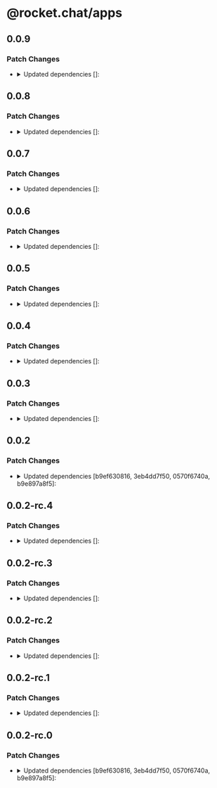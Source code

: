 # @rocket.chat/apps

## 0.0.9

### Patch Changes

- <details><summary>Updated dependencies []:</summary>

  - @rocket.chat/core-typings@6.7.7
  - @rocket.chat/model-typings@0.3.14
  </details>

## 0.0.8

### Patch Changes

- <details><summary>Updated dependencies []:</summary>

  - @rocket.chat/core-typings@6.7.6
  - @rocket.chat/model-typings@0.3.13
  </details>

## 0.0.7

### Patch Changes

- <details><summary>Updated dependencies []:</summary>

  - @rocket.chat/core-typings@6.7.5
  - @rocket.chat/model-typings@0.3.12
  </details>

## 0.0.6

### Patch Changes

- <details><summary>Updated dependencies []:</summary>

  - @rocket.chat/core-typings@6.7.4
  - @rocket.chat/model-typings@0.3.11
  </details>

## 0.0.5

### Patch Changes

- <details><summary>Updated dependencies []:</summary>

  - @rocket.chat/core-typings@6.7.3
  - @rocket.chat/model-typings@0.3.10
  </details>

## 0.0.4

### Patch Changes

- <details><summary>Updated dependencies []:</summary>

  - @rocket.chat/core-typings@6.7.2
  - @rocket.chat/model-typings@0.3.9
  </details>

## 0.0.3

### Patch Changes

- <details><summary>Updated dependencies []:</summary>

  - @rocket.chat/core-typings@6.7.1
  - @rocket.chat/model-typings@0.3.8
  </details>

## 0.0.2

### Patch Changes

- <details><summary>Updated dependencies [b9ef630816, 3eb4dd7f50, 0570f6740a, b9e897a8f5]:</summary>

  - @rocket.chat/core-typings@6.7.0
  - @rocket.chat/model-typings@0.3.7
  </details>

## 0.0.2-rc.4

### Patch Changes

- <details><summary>Updated dependencies []:</summary>

  - @rocket.chat/core-typings@6.7.0-rc.4
  - @rocket.chat/model-typings@0.3.7-rc.4
  </details>

## 0.0.2-rc.3

### Patch Changes

- <details><summary>Updated dependencies []:</summary>

  - @rocket.chat/core-typings@6.7.0-rc.3
  - @rocket.chat/model-typings@0.3.7-rc.3
  </details>

## 0.0.2-rc.2

### Patch Changes

- <details><summary>Updated dependencies []:</summary>

  - @rocket.chat/core-typings@6.7.0-rc.2
  - @rocket.chat/model-typings@0.3.7-rc.2
  </details>

## 0.0.2-rc.1

### Patch Changes

- <details><summary>Updated dependencies []:</summary>

  - @rocket.chat/core-typings@6.7.0-rc.1
  - @rocket.chat/model-typings@0.3.7-rc.1
  </details>

## 0.0.2-rc.0

### Patch Changes

- <details><summary>Updated dependencies [b9ef630816, 3eb4dd7f50, 0570f6740a, b9e897a8f5]:</summary>

  - @rocket.chat/core-typings@6.7.0-rc.0
  - @rocket.chat/model-typings@0.3.7-rc.0
  </details>
